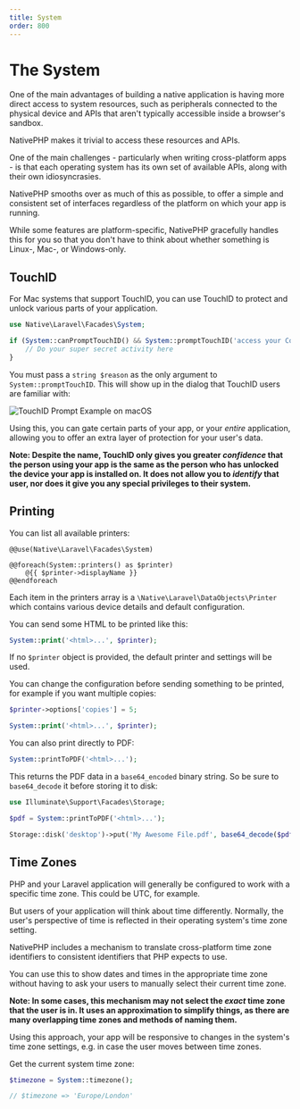 ```yaml
---
title: System
order: 800
---
```

# The System

One of the main advantages of building a native application is having more direct access to system resources, such as
peripherals connected to the physical device and APIs that aren't typically accessible inside a browser's sandbox. 

NativePHP makes it trivial to access these resources and APIs.

One of the main challenges - particularly when writing cross-platform apps - is that each operating system has
its own set of available APIs, along with their own idiosyncrasies.

NativePHP smooths over as much of this as possible, to offer a simple and consistent set of interfaces regardless of
the platform on which your app is running.

While some features are platform-specific, NativePHP gracefully handles this for you so that you don't have to think
about whether something is Linux-, Mac-, or Windows-only.

## TouchID

For Mac systems that support TouchID, you can use TouchID to protect and unlock various parts of your application.

```php
use Native\Laravel\Facades\System;

if (System::canPromptTouchID() && System::promptTouchID('access your Contacts')) {
    // Do your super secret activity here
}
```

You must pass a `string $reason` as the only argument to `System::promptTouchID`. This will show up in the dialog that
TouchID users are familiar with:

![TouchID Prompt Example on macOS](/img/docs/touchid.png)

Using this, you can gate certain parts of your app, or your *entire* application, allowing you to offer an extra layer
of protection for your user's data.

**Note: Despite the name, TouchID only gives you greater *confidence* that the person using your app is the same as the
person who has unlocked the device your app is installed on. It does not allow you to *identify* that user, nor does
it give you any special privileges to their system.**

## Printing

You can list all available printers:

```blade
@@use(Native\Laravel\Facades\System)

@@foreach(System::printers() as $printer)
    @{{ $printer->displayName }}
@@endforeach
```

Each item in the printers array is a `\Native\Laravel\DataObjects\Printer` which contains various device details and
default configuration.

You can send some HTML to be printed like this:

```php
System::print('<html>...', $printer);
```

If no `$printer` object is provided, the default printer and settings will be used.

You can change the configuration before sending something to be printed, for example if you want multiple copies:

```php
$printer->options['copies'] = 5;

System::print('<html>...', $printer);
```

You can also print directly to PDF:

```php
System::printToPDF('<html>...');
```

This returns the PDF data in a `base64_encoded` binary string. So be sure to `base64_decode` it before storing it to disk:

```php
use Illuminate\Support\Facades\Storage;

$pdf = System::printToPDF('<html>...');

Storage::disk('desktop')->put('My Awesome File.pdf', base64_decode($pdf));
```

## Time Zones

PHP and your Laravel application will generally be configured to work with a specific time zone. This could be UTC, for
example.

But users of your application will think about time differently. Normally, the user's perspective of time is reflected
in their operating system's time zone setting.

NativePHP includes a mechanism to translate cross-platform time zone identifiers to consistent identifiers that PHP
expects to use.

You can use this to show dates and times in the appropriate time zone without having to ask your users to manually
select their current time zone.

**Note: In some cases, this mechanism may not select the _exact_ time zone that the user is in. It uses an approximation
to simplify things, as there are many overlapping time zones and methods of naming them.**

Using this approach, your app will be responsive to changes in the system's time zone settings, e.g. in case the
user moves between time zones.

Get the current system time zone:

```php
$timezone = System::timezone();

// $timezone => 'Europe/London'
```
